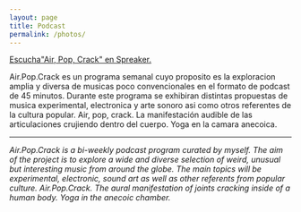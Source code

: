 ```yaml
---
layout: page
title: Podcast
permalink: /photos/
---
```


<a class="spreaker-player" href="https://www.spreaker.com/show/air-pop-crack" data-resource="show_id=3501559" data-theme="light" data-autoplay="false" data-playlist="show" data-cover="https://d1bm3dmew779uf.cloudfront.net/cover/30b03cbcf501cf9574b4992a9c46a03e.jpg" data-width="100%" data-height="400px">Escucha"Air, Pop, Crack" en Spreaker.</a><script async src="https://widget.spreaker.com/widgets.js"></script>

Air.Pop.Crack es un programa semanal cuyo proposito es la exploracion amplia y diversa de musicas poco convencionales en el formato de podcast de 45 minutos. Durante este programa se exhibiran distintas propuestas de musica experimental, electronica y arte sonoro asi como otros referentes de la cultura popular.
Air, pop, crack. La manifestación audible de las articulaciones crujiendo dentro del cuerpo. Yoga en la camara anecoica.

***

*Air.Pop.Crack is a bi-weekly podcast program curated by myself. The aim of the project is to explore a wide and diverse selection of weird, unusual but interesting music from around the globe. The main topics will be experimental, electronic, sound art as well as other referents from popular culture.
Air.Pop.Crack. The aural manifestation of joints cracking inside of a human body. Yoga in the anecoic chamber.*

